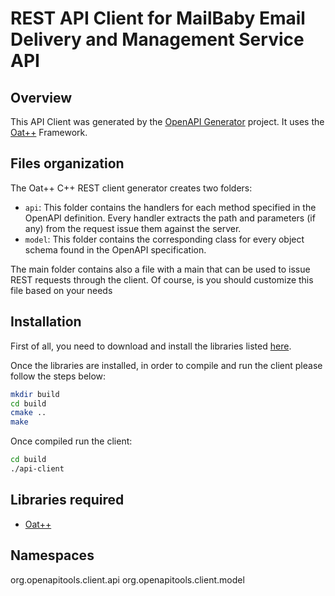 # REST API Client for MailBaby Email Delivery and Management Service API

## Overview
This API Client was generated by the [OpenAPI Generator](https://openapi-generator.tech) project.
It uses the [Oat++](https://github.com/oatpp/oatpp) Framework.

## Files organization
The Oat++ C++ REST client generator creates two folders:
- `api`: This folder contains the handlers for each method specified in the OpenAPI definition. Every handler extracts
the path and parameters (if any) from the request issue them against the server.
- `model`: This folder contains the corresponding class for every object schema found in the OpenAPI specification.

The main folder contains also a file with a main that can be used to issue REST requests through the client.
Of course, is you should customize this file based on your needs

## Installation
First of all, you need to download and install the libraries listed [here](#libraries-required).

Once the libraries are installed, in order to compile and run the client please follow the steps below:
```bash
mkdir build
cd build
cmake ..
make
```

Once compiled run the client:

```bash
cd build
./api-client
```

## Libraries required
- [Oat++](https://oatpp.io/)

## Namespaces
org.openapitools.client.api
org.openapitools.client.model
